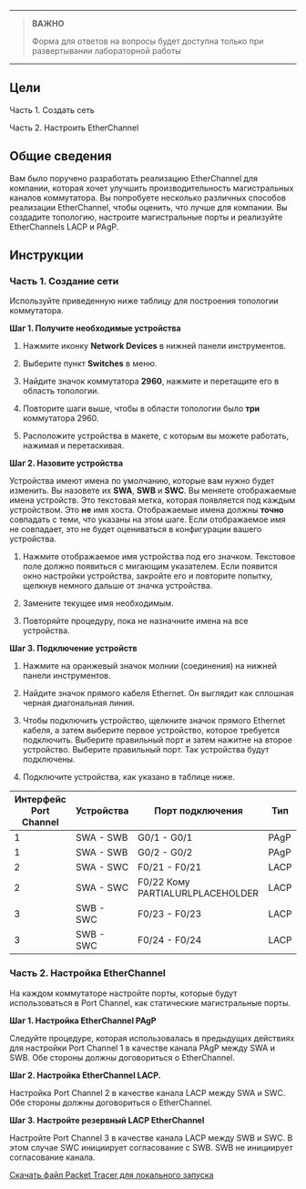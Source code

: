 
---

> **ВАЖНО**
> 
> Форма для ответов на вопросы будет доступна только при развертывании лабораторной работы 

---

## Цели

Часть 1. Создать сеть

Часть 2. Настроить EtherChannel

## Общие сведения

Вам было поручено разработать реализацию EtherChannel для компании, которая хочет улучшить производительность магистральных каналов коммутатора. Вы попробуете несколько различных способов реализации EtherChannel, чтобы оценить, что лучше для компании. Вы создадите топологию, настроите магистральные порты и реализуйте EtherChannels LACP и PAgP.

## Инструкции

### Часть 1. Создание сети

Используйте приведенную ниже таблицу для построения топологии коммутатора.

**Шаг 1. Получите необходимые устройства**

1.  Нажмите иконку **Network Devices** в нижней панели инструментов.

2.  Выберите пункт **Switches** в меню.

3.  Найдите значок коммутатора **2960**, нажмите и перетащите его в область топологии.

4.  Повторите шаги выше, чтобы в области топологии было **три** коммутатора 2960.

5.  Расположите устройства в макете, с которым вы можете работать, нажимая и перетаскивая.

**Шаг 2. Назовите устройства**

Устройства имеют имена по умолчанию, которые вам нужно будет изменить. Вы назовете их **SWA**, **SWB** и **SWC**. Вы меняете отображаемые имена устройств. Это текстовая метка, которая появляется под каждым устройством. Это **не** имя хоста. Отображаемые имена должны **точно** совпадать с теми, что указаны на этом шаге. Если отображаемое имя не совпадает, это не будет оцениваться в конфигурации вашего устройства.

1.  Нажмите отображаемое имя устройства под его значком. Текстовое поле должно появиться с мигающим указателем. Если появится окно настройки устройства, закройте его и повторите попытку, щелкнув немного дальше от значка устройства.

2.  Замените текущее имя необходимым.

3.  Повторяйте процедуру, пока не назначните имена на все устройства.

**Шаг 3. Подключение устройств**

1. Нажмите на оранжевый значок молнии (соединения) на нижней панели инструментов.

2. Найдите значок прямого кабеля Ethernet. Он выглядит как сплошная черная диагональная линия.

3. Чтобы подключить устройство, щелкните значок прямого Ethernet кабеля, а затем выберите первое устройство, которое требуется подключить. Выберите правильный порт и затем нажитне на второе устройство. Выберите правильный порт. Так устройства будут подключены.

4. Подключите устройства, как указано в таблице ниже.

| **Интерфейс Port Channel** | **Устройства** | **Порт подключения**                 | **Тип**  |
|------------------------|------------|----------------------------------|------|
| 1                      | SWA - SWB  | G0/1 - G0/1                      | PAgP |
| 1                      | SWA - SWB  | G0/2 - G0/2                      | PAgP |
| 2                      | SWA - SWC  | F0/21 - F0/21                    | LACP |
| 2                      | SWA - SWC  | F0/22 Кому PARTIALURLPLACEHOLDER | LACP |
| 3                      | SWB - SWC  | F0/23 - F0/23                    | LACP |
| 3                      | SWB - SWC  | F0/24 - F0/24                    | LACP |

### Часть 2. Настройка EtherChannel

На каждом коммутаторе настройте порты, которые будут использоваться в Port Channel, как статические магистральные порты.

**Шаг 1. Настройка EtherChannel PAgP**

Следуйте процедуре, которая использовалась в предыдущих действиях для настройки Port Channel 1 в качестве канала PAgP между SWA и SWB. Обе стороны должны договориться о EtherChannel.

**Шаг 2. Настройка EtherChannel LACP.**

Настройка Port Channel 2 в качестве канала LACP между SWA и SWC. Обе стороны должны договориться о EtherChannel.

**Шаг 3. Настройте резервный LACP EtherChannel**

Настройте Port Channel 3 в качестве канала LACP между SWB и SWC. В этом случае SWC инициирует согласование с SWB. SWB не инициирует согласование канала.

[Скачать файл Packet Tracer для локального запуска](./assets/6.4.1-lab.pka)

